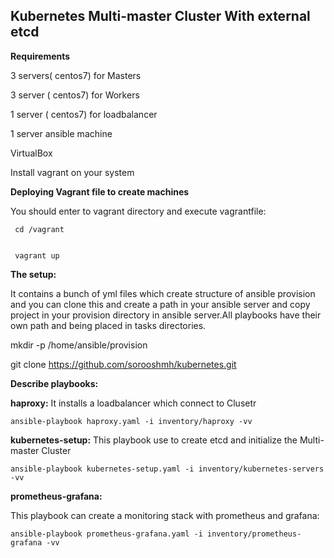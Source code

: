 ## Kubernetes Multi-master Cluster With external etcd 


**Requirements**

3 servers( centos7) for Masters

3 server ( centos7) for Workers

1 server ( centos7) for loadbalancer

1 server ansible machine

VirtualBox

Install vagrant on your system


**Deploying Vagrant file to create machines**
  
 You should enter to vagrant directory and execute vagrantfile: 
 
  
     cd /vagrant
   
   
     vagrant up
   
   
**The setup:**

It contains a bunch of yml files which create structure of ansible provision and you can clone this and create a path in your ansible server and copy project in your provision directory in ansible server.All playbooks have their own path and being placed in tasks directories.

mkdir -p /home/ansible/provision

git clone https://github.com/sorooshmh/kubernetes.git


**Describe playbooks:**

**haproxy:**
It installs a loadbalancer which connect to Clusetr


    ansible-playbook haproxy.yaml -i inventory/haproxy -vv


**kubernetes-setup:**
This playbook use to create etcd and initialize the Multi-master Cluster


    ansible-playbook kubernetes-setup.yaml -i inventory/kubernetes-servers -vv



**prometheus-grafana:**

This playbook can create a monitoring stack with prometheus and grafana:


    ansible-playbook prometheus-grafana.yaml -i inventory/prometheus-grafana -vv
    
    
    
 
    
